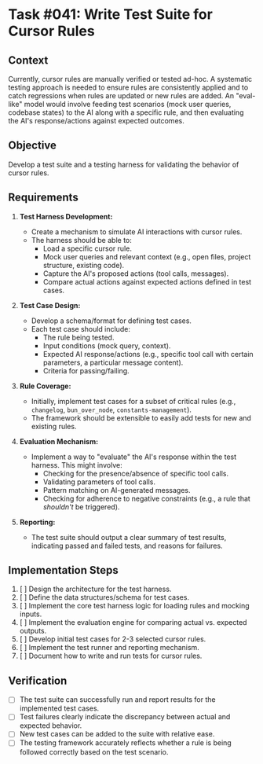 # Task #041: Write Test Suite for Cursor Rules

## Context

Currently, cursor rules are manually verified or tested ad-hoc. A systematic testing approach is needed to ensure rules are consistently applied and to catch regressions when rules are updated or new rules are added. An "eval-like" model would involve feeding test scenarios (mock user queries, codebase states) to the AI along with a specific rule, and then evaluating the AI's response/actions against expected outcomes.

## Objective

Develop a test suite and a testing harness for validating the behavior of cursor rules.

## Requirements

1.  **Test Harness Development:**

    - Create a mechanism to simulate AI interactions with cursor rules.
    - The harness should be able to:
      - Load a specific cursor rule.
      - Mock user queries and relevant context (e.g., open files, project structure, existing code).
      - Capture the AI's proposed actions (tool calls, messages).
      - Compare actual actions against expected actions defined in test cases.

2.  **Test Case Design:**

    - Develop a schema/format for defining test cases.
    - Each test case should include:
      - The rule being tested.
      - Input conditions (mock query, context).
      - Expected AI response/actions (e.g., specific tool call with certain parameters, a particular message content).
      - Criteria for passing/failing.

3.  **Rule Coverage:**

    - Initially, implement test cases for a subset of critical rules (e.g., `changelog`, `bun_over_node`, `constants-management`).
    - The framework should be extensible to easily add tests for new and existing rules.

4.  **Evaluation Mechanism:**

    - Implement a way to "evaluate" the AI's response within the test harness. This might involve:
      - Checking for the presence/absence of specific tool calls.
      - Validating parameters of tool calls.
      - Pattern matching on AI-generated messages.
      - Checking for adherence to negative constraints (e.g., a rule that _shouldn't_ be triggered).

5.  **Reporting:**
    - The test suite should output a clear summary of test results, indicating passed and failed tests, and reasons for failures.

## Implementation Steps

1.  [ ] Design the architecture for the test harness.
2.  [ ] Define the data structures/schema for test cases.
3.  [ ] Implement the core test harness logic for loading rules and mocking inputs.
4.  [ ] Implement the evaluation engine for comparing actual vs. expected outputs.
5.  [ ] Develop initial test cases for 2-3 selected cursor rules.
6.  [ ] Implement the test runner and reporting mechanism.
7.  [ ] Document how to write and run tests for cursor rules.

## Verification

- [ ] The test suite can successfully run and report results for the implemented test cases.
- [ ] Test failures clearly indicate the discrepancy between actual and expected behavior.
- [ ] New test cases can be added to the suite with relative ease.
- [ ] The testing framework accurately reflects whether a rule is being followed correctly based on the test scenario.
